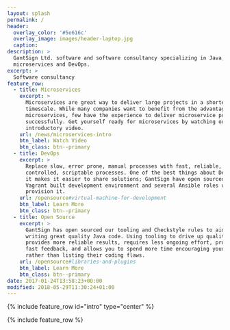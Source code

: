 ```yaml
---
layout: splash
permalink: /
header:
  overlay_color: '#5e616c'
  overlay_image: images/header-laptop.jpg
  caption:
description: >
  GantSign Ltd. software and software consultancy specializing in Java,
  microservices and DevOps.
excerpt: >
  Software consultancy
feature_row:
  - title: Microservices
    excerpt: >
      Microservices are great way to deliver large projects in a shorter
      timescale. While many companies want to benefit from the advantages of
      microservices, few have the experience to deliver microservice projects
      successfully. Get yourself ready for microservices by watching our
      introductory video.
    url: /news/microservices-intro
    btn_label: Watch Video
    btn_class: btn--primary
  - title: DevOps
    excerpt: >
      Replace slow, error prone, manual processes with fast, reliable, version
      controlled, scriptable processes. One of the best things about DevOps is
      it makes it easier to share solutions; GantSign have open sourced our
      Vagrant built development environment and several Ansible roles used to
      provision it.
    url: /opensource#virtual-machine-for-development
    btn_label: Learn More
    btn_class: btn--primary
  - title: Open Source
    excerpt: >
      GantSign has open sourced our tooling and Checkstyle rules to aid you in
      writing great quality Java code. Using tooling to drive up quality,
      provides more reliable results, requires less ongoing effort, provides
      fast feedback, and allows you to spend more time encouraging your team
      rather than listing their coding flaws.
    url: /opensource#libraries-and-plugins
    btn_label: Learn More
    btn_class: btn--primary
date: 2017-01-24T13:58:23+00:00
modified: 2018-05-29T11:30:24+01:00
---
```


{% include feature_row id="intro" type="center" %}

{% include feature_row %}
